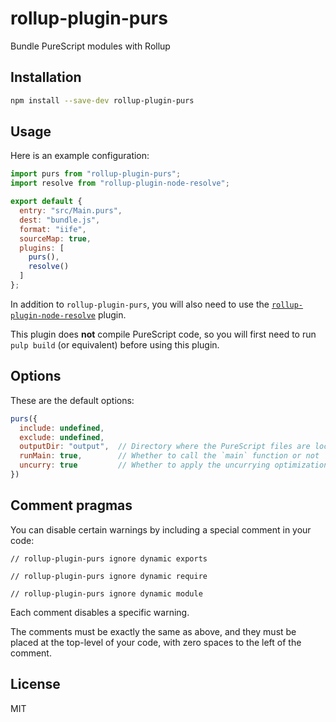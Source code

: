 # rollup-plugin-purs

Bundle PureScript modules with Rollup


## Installation

```bash
npm install --save-dev rollup-plugin-purs
```


## Usage

Here is an example configuration:

```js
import purs from "rollup-plugin-purs";
import resolve from "rollup-plugin-node-resolve";

export default {
  entry: "src/Main.purs",
  dest: "bundle.js",
  format: "iife",
  sourceMap: true,
  plugins: [
    purs(),
    resolve()
  ]
};
```

In addition to `rollup-plugin-purs`, you will also need to use the [`rollup-plugin-node-resolve`](https://github.com/rollup/rollup-plugin-node-resolve) plugin.

This plugin does **not** compile PureScript code, so you will first need to run `pulp build` (or equivalent) before using this plugin.


## Options

These are the default options:

```js
purs({
  include: undefined,
  exclude: undefined,
  outputDir: "output",  // Directory where the PureScript files are located
  runMain: true,        // Whether to call the `main` function or not
  uncurry: true         // Whether to apply the uncurrying optimization or not
})
```


## Comment pragmas

You can disable certain warnings by including a special comment in your code:

```
// rollup-plugin-purs ignore dynamic exports
```

```
// rollup-plugin-purs ignore dynamic require
```

```
// rollup-plugin-purs ignore dynamic module
```

Each comment disables a specific warning.

The comments must be exactly the same as above, and they must be placed at the top-level of your code, with zero spaces to the left of the comment.


## License

MIT

